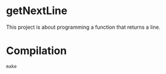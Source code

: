 # getNextLine
This project is about programming a function that returns a line.
# Compilation
`make`
